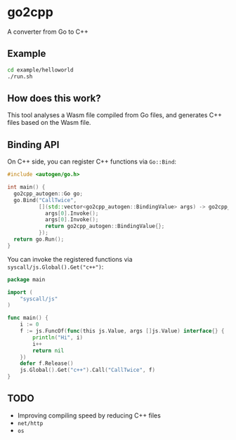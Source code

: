 # go2cpp

A converter from Go to C++

## Example

```sh
cd example/helloworld
./run.sh
```

## How does this work?

This tool analyses a Wasm file compiled from Go files, and generates C++ files based on the Wasm file.

## Binding API

On C++ side, you can register C++ functions via `Go::Bind`:

```cpp
#include <autogen/go.h>

int main() {
  go2cpp_autogen::Go go;
  go.Bind("CallTwice",
          [](std::vector<go2cpp_autogen::BindingValue> args) -> go2cpp_autogen::BindingValue {
            args[0].Invoke();
            args[0].Invoke();
            return go2cpp_autogen::BindingValue{};
          });
  return go.Run();
}
```

You can invoke the registered functions via `syscall/js.Global().Get("c++")`:

```go
package main

import (
	"syscall/js"
)

func main() {
	i := 0
	f := js.FuncOf(func(this js.Value, args []js.Value) interface{} {
		println("Hi", i)
		i++
		return nil
	})
	defer f.Release()
	js.Global().Get("c++").Call("CallTwice", f)
}
```

## TODO

  * Improving compiling speed by reducing C++ files
  * `net/http`
  * `os`
